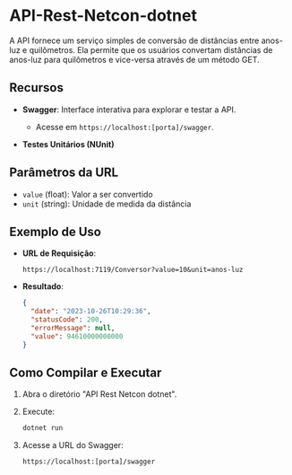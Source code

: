 

# API-Rest-Netcon-dotnet

A API fornece um serviço simples de conversão de distâncias entre anos-luz e quilômetros. Ela permite que os usuários convertam distâncias de anos-luz para quilômetros e vice-versa através de um método GET.

## Recursos

- **Swagger**: Interface interativa para explorar e testar a API.
  - Acesse em `https://localhost:[porta]/swagger`.

- **Testes Unitários (NUnit)**

## Parâmetros da URL

- `value` (float): Valor a ser convertido
- `unit` (string): Unidade de medida da distância

## Exemplo de Uso

- **URL de Requisição**:
   ```
   https://localhost:7119/Conversor?value=10&unit=anos-luz
   ```

- **Resultado**:

   ```json
   {
     "date": "2023-10-26T10:29:36",
     "statusCode": 200,
     "errorMessage": null,
     "value": 94610000000000
   }
   ```

## Como Compilar e Executar

1. Abra o diretório "API Rest Netcon dotnet".

2. Execute:
   ```bash
   dotnet run
   ```

3. Acesse a URL do Swagger:
   ```
   https://localhost:[porta]/swagger
   ```
